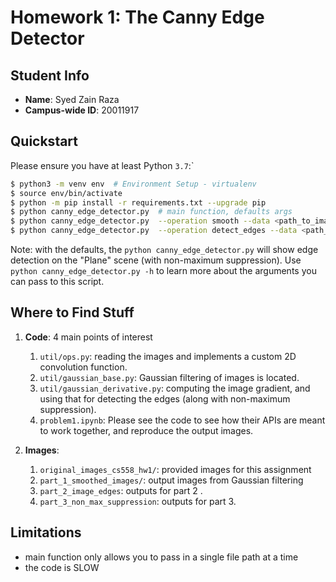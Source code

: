 # Homework 1: The Canny Edge Detector

## Student Info
- **Name**: Syed Zain Raza
- **Campus-wide ID**: 20011917

## Quickstart 

Please ensure you have at least Python `3.7`:`
```bash
$ python3 -m venv env  # Environment Setup - virtualenv
$ source env/bin/activate
$ python -m pip install -r requirements.txt --upgrade pip
$ python canny_edge_detector.py  # main function, defaults args
$ python canny_edge_detector.py  --operation smooth --data <path_to_image>  # Gaussian filtering only
$ python canny_edge_detector.py  --operation detect_edges --data <path_to_image>  # Edge Detection
```
Note: with the defaults, the `python canny_edge_detector.py` will show edge detection on the "Plane" scene (with non-maximum suppression). Use `python canny_edge_detector.py -h` to learn more about the arguments you can pass to this script.

## Where to Find Stuff

1. **Code**: 4 main points of interest
    1. `util/ops.py`: reading the images and implements a custom 2D convolution function.
    1. `util/gaussian_base.py`: Gaussian filtering of images is located.
    1. `util/gaussian_derivative.py`: computing the image gradient, and using that for detecting the edges (along with non-maximum suppression).
    1. `problem1.ipynb`: Please see the code to see how their APIs are meant to work together, and reproduce the output images.

1. **Images**:
    1. `original_images_cs558_hw1/`: provided images for this assignment
    1. `part_1_smoothed_images/`: output images from Gaussian filtering
    1. `part_2_image_edges`: outputs for part 2 .
    1. `part_3_non_max_suppression`: outputs for part 3.


## Limitations

- main function only allows you to pass in a single file path at a time 
- the code is SLOW 

